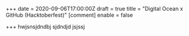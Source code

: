 +++
date = 2020-09-06T17:00:00Z
draft = true
title = "Digital Ocean x GitHub (Hacktoberfest)"
[comment]
enable = false

+++
hwjsnsjdndbj sjdndjd jsjssj